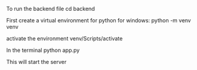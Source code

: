 To run the backend file
cd backend

First create a virtual environment for python
for windows: 
python -m venv venv

activate the environment 
venv/Scripts/activate 

In the terminal 
python app.py

This will start the server